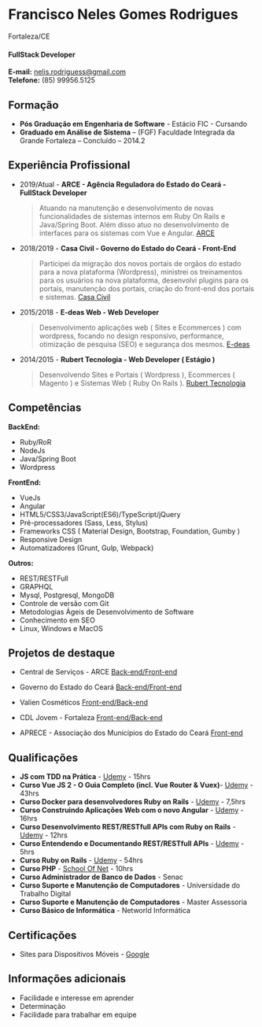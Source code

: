 # Francisco Neles Gomes Rodrigues

Fortaleza/CE

#### FullStack Developer

**E-mail:** nelis.rodriguess@gmail.com <br />
**Telefone:** (85) 99956.5125 <br />

## Formação

- **Pós Graduação em Engenharia de Software** - Estácio FIC - Cursando
- **Graduado em Análise de Sistema** – (FGF) Faculdade Integrada da Grande Fortaleza – Concluído – 2014.2

## Experiência Profissional

- 2019/Atual - **ARCE - Agência Reguladora do Estado do Ceará - FullStack Developer**

  > Atuando na manutenção e desenvolvimento de novas funcionalidades de sistemas internos em Ruby On Rails e Java/Spring Boot. Além disso atuo no desenvolvimento de interfaces para os sistemas com Vue e Angular.
  > [ARCE](https://www.arce.ce.gov.br)

- 2018/2019 - **Casa Civil - Governo do Estado do Ceará - Front-End**

  > Participei da migração dos novos portais de orgãos do estado para a nova plataforma (Wordpress), ministrei os treinamentos para os usuários na nova plataforma, desenvolvi plugins para os portais, manutenção dos portais, criação do front-end dos portais e sistemas.
  > [Casa Civil](https://www.casacivil.ce.gov.br)

- 2015/2018 - **E-deas Web - Web Developer**

  > Desenvolvimento aplicações web ( Sites e Ecommerces ) com wordpress, focando no design responsivo, performance, otimização de pesquisa (SEO) e segurança dos mesmos.
  > [E-deas](http://e-deas.com.br)

- 2014/2015 - **Rubert Tecnologia - Web Developer ( Estágio )**
  > Desenvolvendo Sites e Portais ( Wordpress ), Ecommerces ( Magento ) e Sistemas Web ( Ruby On Rails ).
  > [Rubert Tecnologia](http://rubert.com.br)

## Competências

**BackEnd:**

- Ruby/RoR
- NodeJs
- Java/Spring Boot
- Wordpress

**FrontEnd:**

- VueJs
- Angular
- HTML5/CSS3/JavaScript(ES6)/TypeScript/jQuery
- Pré-processadores (Sass, Less, Stylus)
- Frameworks CSS ( Material Design, Bootstrap, Foundation, Gumby )
- Responsive Design
- Automatizadores (Grunt, Gulp, Webpack)

**Outros:**

- REST/RESTFull
- GRAPHQL
- Mysql, Postgresql, MongoDB
- Controle de versão com Git
- Metodologias Ágeis de Desenvolvimento de Software
- Conhecimento em SEO
- Linux, Windows e MacOS

## Projetos de destaque

- Central de Serviços - ARCE
  [Back-end/Front-end](https://sistemas2.arce.ce.gov.br/central-servicos/#/)

- Governo do Estado do Ceará
  [Back-end/Front-end](https://www.ceara.gov.br)

- Valien Cosméticos
  [Front-end/Back-end](http://office.valien.com.br)

- CDL Jovem - Fortaleza
  [Front-end/Back-end](http://cdljovemfor.com.br)

- APRECE - Associação dos Municípios do Estado do Ceará
  [Front-end](http://aprece.org.br)

## Qualificações

- **JS com TDD na Prática** -
  [Udemy](https://www.udemy.com/certificate/UC-afd37afa-6370-4ac1-8b26-37be7dcfcb37/?utm_campaign=email&utm_source=sendgrid.com&utm_medium=email) - 15hrs
- **Curso Vue JS 2 - O Guia Completo (incl. Vue Router & Vuex)**-
  [Udemy](https://www.udemy.com/certificate/UC-98bcfde3-e8a1-4db6-86a9-df327c177cf8/?utm_campaign=email&utm_source=sendgrid.com&utm_medium=email) - 43hrs
- **Curso Docker para desenvolvedores Ruby on Rails** -
  [Udemy](https://www.udemy.com/certificate/UC-T58WWHPW/) - 7,5hrs
- **Curso Construindo Aplicações Web com o novo Angular** - [Udemy](https://www.udemy.com/angular-pt/) - 16hrs
- **Curso Desenvolvimento REST/RESTfull APIs com Ruby on Rails** - [Udemy](https://www.udemy.com/rubyonrails-api/) - 12hrs
- **Curso Entendendo e Documentando REST/RESTfull APIs** - [Udemy](https://www.udemy.com/restful-apis/) - 5hrs
- **Curso Ruby on Rails** - [Udemy](https://www.udemy.com/rubyonrails/) - 54hrs
- **Curso PHP** - [School Of Net](https://www.schoolofnet.com/curso/php/linguagem-php/iniciando-com-php/) - 10hrs
- **Curso Administrador de Banco de Dados** - Senac
- **Curso Suporte e Manutenção de Computadores** - Universidade do Trabalho Digital
- **Curso Suporte e Manutenção de Computadores** - Master Assessoria
- **Curso Básico de Informática** - Networld Informática

## Certificações

- Sites para Dispositivos Móveis - [ Google ](https://www.google.com.br/partners/#i_profile;idtf=112521124707596699821;)

## Informações adicionais

- Facilidade e interesse em aprender
- Determinação
- Facilidade para trabalhar em equipe

